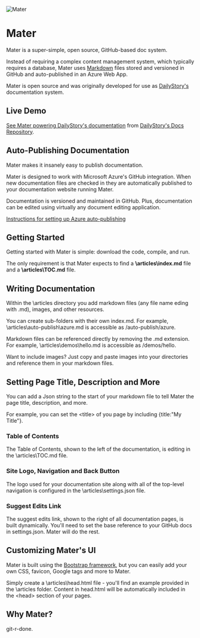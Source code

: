 ![Mater](https://github.com/dailystory/Mater/raw/master/media/git-r-done.png "Mater")
# Mater
Mater is a super-simple, open source, GitHub-based doc system.

Instead of requiring a complex content management system, which typically requires a database, Mater uses [Markdown](https://en.wikipedia.org/wiki/Markdown) files stored and versioned in GitHub and auto-published in an Azure Web App.

Mater is open source and was originally developed for use as [DailyStory's](https://dailystory.com) documentation system.

## Live Demo
[See Mater powering DailyStory's documentation](https://docs.dailystory.com) from [DailyStory's Docs Repository](https://github.com/dailystory/docs).

## Auto-Publishing Documentation
Mater makes it insanely easy to publish documentation. 

Mater is designed to work with Microsoft Azure's GitHub integration. When new documentation files are checked in they are automatically published to your documentation website running Mater.

Documentation is versioned and maintained in GitHub. Plus, documentation can be edited using virtually any document editing application.

[Instructions for setting up Azure auto-publishing](https://github.com/dailystory/Mater/wiki/Auto-Publish-with-Microsoft-Azure)

## Getting Started
Getting started with Mater is simple: download the code, compile, and run.

The only requirement is that Mater expects to find a **\articles\index.md** file and a **\articles\TOC.md** file.

## Writing Documentation
Within the \articles directory you add markdown files (any file name eding with .md), images, and other resources.

You can create sub-folders with their own index.md. For example, \articles\auto-publish\azure.md is accessible as /auto-publish/azure.

Markdown files can be referenced directly by removing the .md extension. For example, \articles\demos\hello.md is accessible as /demos/hello.

Want to include images? Just copy and paste images into your directories and reference them in your markdown files.

## Setting Page Title, Description and More
You can add a Json string to the start of your markdown file to tell Mater the page title, description, and more.

For example, you can set the &lt;title&gt; of you page by including {title:"My Title"}.

### Table of Contents
The Table of Contents, shown to the left of the documentation, is editing in the \articles\TOC.md file.

### Site Logo, Navigation and Back Button
The logo used for your documentation site along with all of the top-level navigation is configured in the \articles\settings.json file.

### Suggest Edits Link
The suggest edits link, shown to the right of all documentation pages, is built dynamically. You'll need to set the base reference to your GitHub docs in settings.json. Mater will do the rest.

## Customizing Mater's UI
Mater is built using the [Bootstrap framework](http://getbootstrap.com/), but you can easily add your own CSS, favicon, Google tags and more to Mater.

Simply create a \articles\head.html file - you'll find an example provided in the \articles folder. Content in head.html will be automatically included in the &lt;head&gt; section of your pages.

## Why Mater?
git-r-done.
